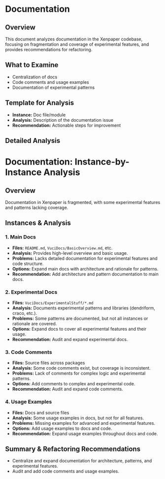 # Documentation

## Overview

This document analyzes documentation in the Xenpaper codebase, focusing on fragmentation and coverage of experimental features, and provides recommendations for refactoring.

## What to Examine
- Centralization of docs
- Code comments and usage examples
- Documentation of experimental patterns

## Template for Analysis
- **Instance:** Doc file/module
- **Analysis:** Description of the documentation issue
- **Recommendation:** Actionable steps for improvement

## Detailed Analysis

# Documentation: Instance-by-Instance Analysis

## Overview
Documentation in Xenpaper is fragmented, with some experimental features and patterns lacking coverage.

## Instances & Analysis

### 1. Main Docs
- **Files:** `README.md`, `VuciDocs/BasicOverview.md`, etc.
- **Analysis:** Provides high-level overview and basic usage.
- **Problems:** Lacks detailed documentation for experimental features and code structure.
- **Options:** Expand main docs with architecture and rationale for patterns.
- **Recommendation:** Add architecture and pattern documentation to main docs.

### 2. Experimental Docs
- **Files:** `VuciDocs/ExperimentalStuff/*.md`
- **Analysis:** Documents experimental patterns and libraries (dendriform, craco, etc.).
- **Problems:** Some patterns are documented, but not all instances or rationale are covered.
- **Options:** Expand docs to cover all experimental features and their usage.
- **Recommendation:** Audit and expand experimental docs.

### 3. Code Comments
- **Files:** Source files across packages
- **Analysis:** Some code comments exist, but coverage is inconsistent.
- **Problems:** Lack of comments for complex logic and experimental patterns.
- **Options:** Add comments to complex and experimental code.
- **Recommendation:** Audit and expand code comments.

### 4. Usage Examples
- **Files:** Docs and source files
- **Analysis:** Some usage examples in docs, but not for all features.
- **Problems:** Missing examples for advanced and experimental features.
- **Options:** Add usage examples to docs and code.
- **Recommendation:** Expand usage examples throughout docs and code.

## Summary & Refactoring Recommendations
- Centralize and expand documentation for architecture, patterns, and experimental features.
- Audit and add code comments and usage examples.
